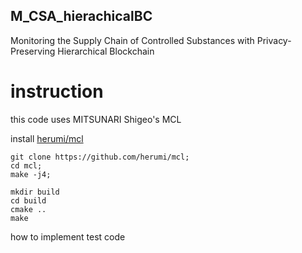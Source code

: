 ## M_CSA_hierachicalBC
Monitoring the Supply Chain of Controlled Substances with Privacy-Preserving Hierarchical Blockchain

# instruction

this code uses MITSUNARI Shigeo's MCL

install [herumi/mcl](https://github.com/herumi/mcl)

    git clone https://github.com/herumi/mcl;
    cd mcl;
    make -j4;
    
    mkdir build
    cd build
    cmake ..
    make
    
how to implement test code

    

